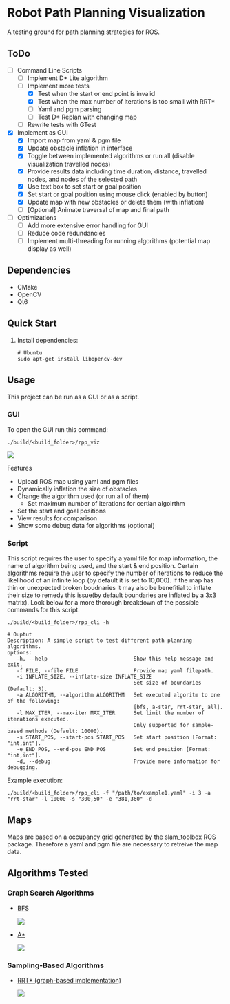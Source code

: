 # Robot Path Planning Visualization
A testing ground for path planning strategies for ROS.

## ToDo
- [ ] Command Line Scripts
    - [ ] Implement D* Lite algorithm
    - [ ] Implement more tests 
        - [X] Test when the start or end point is invalid
        - [X] Test when the max number of iterations is too small with RRT*
        - [ ] Yaml and pgm parsing
        - [ ] Test D* Replan with changing map
    - [ ] Rewrite tests with GTest
- [X] Implement as GUI
    - [X] Import map from yaml & pgm file
    - [X] Update obstacle inflation in interface
    - [X] Toggle between implemented algorithms or run all (disable visualization travelled nodes) 
    - [X] Provide results data including time duration, distance, travelled nodes, and nodes of the selected path
    - [X] Use text box to set start or goal position
    - [X] Set start or goal position using mouse click (enabled by button)
    - [X] Update map with new obstacles or delete them (with inflation) 
    - [ ] [Optional] Animate traversal of map and final path
- [ ] Optimizations    
    - [ ] Add more extensive error handling for GUI
    - [ ] Reduce code redundancies
    - [ ] Implement multi-threading for running algorithms (potential map display as well)

## Dependencies
- CMake
- OpenCV
- Qt6

## Quick Start
1. Install dependencies:
    ```
    # Ubuntu
    sudo apt-get install libopencv-dev
    ```
    [//]: # (2. Compile code and generate executables:)
    [//]: # (```)
    [//]: # (make)
    [//]: # (```)

## Usage
This project can be run as a GUI or as a script. 

### GUI
To open the GUI run this command:
```
./build/<build_folder>/rpp_viz
```

![](/lib/graphics/gui.png)

Features
 - Upload ROS map using yaml and pgm files
 - Dynamically inflation the size of obstacles
 - Change the algorithm used (or run all of them)
    - Set maximum number of iterations for certian algoirthm
 - Set the start and goal positions
 - View results for comparison
 - Show some debug data for algorithms (optional)

### Script
This script requires the user to specify a yaml file for map information, the name of algorithm being used, and the start & end position. Certain algorithms require the user to specify the number of iterations to reduce the likelihood of an infinite loop (by default it is set to 10,000). If the map has thin or unexpected broken boudnaries it may also be benefitial to inflate their size to remedy this issue(by default boundaries are inflated by a 3x3 matrix). Look below for a more thorough breakdown of the possible commands for this script.
```
./build/<build_folder>/rpp_cli -h

# Ouptut
Description: A simple script to test different path planning algorithms.
options: 
   -h, --help                            Show this help message and exit.
   -f FILE, --file FILE                  Provide map yaml filepath.
   -i INFLATE_SIZE. --inflate-size INFLATE_SIZE
                                         Set size of boundaries (Default: 3).
   -a ALGORITHM, --algorithm ALGORITHM   Set executed algoritm to one of the following: 
                                         [bfs, a-star, rrt-star, all].
   -l MAX_ITER, --max-iter MAX_ITER      Set limit the number of iterations executed.
                                         Only supported for sample-based methods (Default: 10000).
   -s START_POS, --start-pos START_POS   Set start position [Format: "int,int"].
   -e END_POS, --end-pos END_POS         Set end position [Format: "int,int"].
   -d, --debug                           Provide more information for debugging.
```

Example execution:
```
./build/<build_folder>/rpp_cli -f "/path/to/example1.yaml" -i 3 -a "rrt-star" -l 10000 -s "300,50" -e "381,360" -d
```

## Maps
Maps are based on a occupancy grid generated by the slam_toolbox ROS package. Therefore a yaml and pgm file are necessary to retreive the map data.

## Algorithms Tested
### Graph Search Algorithms
- [BFS](https://en.wikipedia.org/wiki/Breadth-first_search)

    ![](/lib/graphics/BFS.png)

- [A*](https://en.wikipedia.org/wiki/A*_search_algorithm)

    ![](/lib/graphics/A_star.png)

### Sampling-Based Algorithms
- [RRT* (graph-based implementation)](https://arxiv.org/pdf/1105.1186)

    ![](/lib/graphics/RRT_star.png)